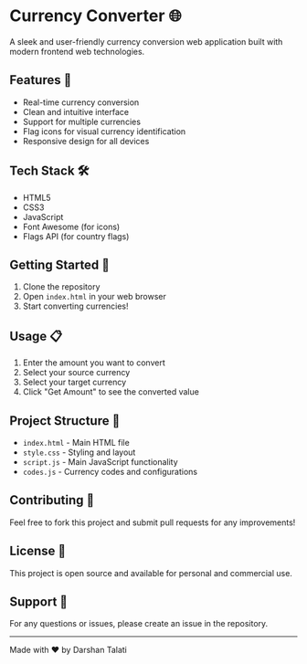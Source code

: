 # Currency Converter 🌐

A sleek and user-friendly currency conversion web application built with modern frontend web technologies.

## Features 🎯

- Real-time currency conversion
- Clean and intuitive interface
- Support for multiple currencies
- Flag icons for visual currency identification
- Responsive design for all devices

## Tech Stack 🛠️

- HTML5
- CSS3
- JavaScript
- Font Awesome (for icons)
- Flags API (for country flags)

## Getting Started 🚀

1. Clone the repository
2. Open `index.html` in your web browser
3. Start converting currencies!

## Usage 📋

1. Enter the amount you want to convert
2. Select your source currency
3. Select your target currency
4. Click "Get Amount" to see the converted value

## Project Structure 📁

- `index.html` - Main HTML file
- `style.css` - Styling and layout
- `script.js` - Main JavaScript functionality
- `codes.js` - Currency codes and configurations

## Contributing 🤝

Feel free to fork this project and submit pull requests for any improvements!

## License 📄

This project is open source and available for personal and commercial use.

## Support 💬

For any questions or issues, please create an issue in the repository.

---

Made with ❤️ by Darshan Talati
